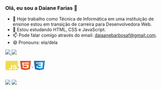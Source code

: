 ### Olá, eu sou a Daiane Farias 👋

- 🔭 Hoje trabalho como Técnica de Informática em uma instituição de ensinoe estou em transição de carreira para Desenvolvedora Web.
- 🌱 Estou estudando HTML, CSS e JavaScript.
- 📫 Pode falar comigo através do email: daiaanebarbosaf@gmail.com.
- 😄 Pronouns: ela/dela

<div>
  <a href="https://github.com/daiaanebarbosaf">
  <img height="167em" src="https://github-readme-stats.vercel.app/api?username=daiaanebarbosaf&show_icons=true&theme=material-palenight&include_all_commits=true&count_private=true"/>
  <img height="167em" src="https://github-readme-stats.vercel.app/api/top-langs/?username=daiaanebarbosaf&layout=compact&langs_count=7&theme=material-palenight"/>
</div>

<div style="display: inline_block"><br>
  <img align="center" alt="Dai-Js" height="30" width="40" src="https://raw.githubusercontent.com/devicons/devicon/master/icons/javascript/javascript-plain.svg">
  <img align="center" alt="Dai-HTML" height="30" width="40" src="https://raw.githubusercontent.com/devicons/devicon/master/icons/html5/html5-original.svg">
  <img align="center" alt="Dai-CSS" height="30" width="40" src="https://raw.githubusercontent.com/devicons/devicon/master/icons/css3/css3-original.svg">

 ##
 
<div>
  <a href="https://instagram.com/daiaanebarbosaf" target="_blank"><img src="https://img.shields.io/badge/-Instagram-%23E4405F?style=for-the-badge&logo=instagram&logoColor=white" target="_blank"></a>
  <a href="https://www.linkedin.com/in/daiaanebarbosaf" target="_blank"><img src="https://img.shields.io/badge/-LinkedIn-%230077B5?style=for-the-badge&logo=linkedin&logoColor=white" target="_blank"></a> 
</div>

